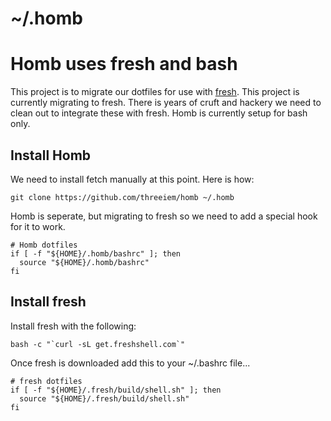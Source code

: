 ~/.homb
====

# Homb uses fresh and bash

This project is to migrate our dotfiles for use with 
<a href="http://freshshell.com/">fresh</a>. This project is currently migrating
to fresh. There is years of cruft and hackery we need to clean out to integrate 
these with fresh. Homb is currently setup for bash only.

## Install Homb

We need to install fetch manually at this point. Here is how:

```
git clone https://github.com/threeiem/homb ~/.homb

```

Homb is seperate, but migrating to fresh so we need to add a special hook for 
it to work.

```
# Homb dotfiles
if [ -f "${HOME}/.homb/bashrc" ]; then
  source "${HOME}/.homb/bashrc"
fi

```

## Install fresh

Install fresh with the following:

```
bash -c "`curl -sL get.freshshell.com`"

```

Once fresh is downloaded add this to your ~/.bashrc file...


```
# fresh dotfiles
if [ -f "${HOME}/.fresh/build/shell.sh" ]; then
  source "${HOME}/.fresh/build/shell.sh"
fi

```
